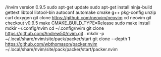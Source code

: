 //nvim version 0.9.5
sudo apt-get update
sudo apt-get install ninja-build gettext libtool libtool-bin autoconf automake cmake g++ pkg-config unzip curl doxygen
git clone https://github.com/neovim/neovim
cd neovim
git checkout v0.9.5
make CMAKE_BUILD_TYPE=Release
sudo make install
mdkir ~/.config/nvim
cd ~/.config/nvim
git clone https://github.com/Andrew50/nvim.git .
mkdir -p ~/.local/share/nvim/site/pack/packer/start
git clone --depth 1 https://github.com/wbthomason/packer.nvim \
~/.local/share/nvim/site/pack/packer/start/packer.nvim
